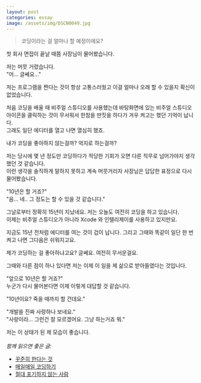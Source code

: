 ```yaml
---
layout: post
categories: essay
image: /assets/img/DSCN0049.jpg
---
```


> 코딩이라는 걸 얼마나 할 예정이에요?

첫 회사 면접이 끝날 때쯤 사장님이 물어봤습니다.

저는 머뭇 거렸습니다.  
"어... 글쎄요..."

저는 프로그램을 짠다는 것이 항상 고통스러웠고 이걸 얼마나 오래 할 수 있을지 확신이 없었습니다.

처음 코딩을 배울 때 비주얼 스튜디오를 사용했는데 바탕화면에 있는 비주얼 스튜디오 아이콘을 클릭하는 것이 무서워서 한참을 딴짓을 하다가 겨우 켜고는 했던 기억이 납니다.  
그래도 일단 에디터를 열고 나면 열심히 했죠.

내가 코딩을 좋아하지 않는걸까? 억지로 하는걸까?

저는 당시에 몇 년 정도만 코딩하다가 적당한 기회가 오면 다른 직무로 넘어가야지 생각했던 것 같습니다.  
이런 생각을 솔직하게 말하지 못하고 계속 머뭇거리자 사장님은 답답한 표정으로 다시 물어봤습니다.

"10년은 할 거죠?"  
"음... 네.. 그 정도는 할 수 있을 것 같습니다."

그날로부터 정확히 15년이 지났네요. 저는 오늘도 여전히 코딩을 하고 있습니다.  
이제는 비주얼 스튜디오가 아니라 Xcode 와 인텔리제이를 사용하고 있지만요.

지금도 15년 전처럼 에디터를 여는 것이 겁이 납니다. 그리고 그때와 똑같이 일단 한 번 켜고 나면 그다음은 쉬워지고요.

제가 코딩하는 걸 좋아하냐고요? 글쎄요. 여전히 무서운걸요.

그때와 다른 점이 하나 있다면 저는 이제 이 일을 제 삶으로 받아들였다는 것입니다.

"앞으로 10년은 할 거죠?"  
누군가 다시 물어본다면 이제 이렇게 대답할 것 같습니다.  

"10년이요? 죽을 때까지 할 건데요."  

"개발을 진짜 사랑하나 보네요."  
"사랑이라... 그런건 잘 모르겠어요. 그냥 하는거죠 뭐."

저는 이 상태가 된 제 모습이 좋습니다.
<br>
<br>
*함께 읽으면 좋은 글:*
* [꾸준히 한다는 것](/essay/2021/12/14/steady.html)
* [매일매일 코딩하기](/essay/2022/01/05/daily-coding.html)
* [절대 포기하지 않는 사람](https://brunch.co.kr/@buildingking/47)